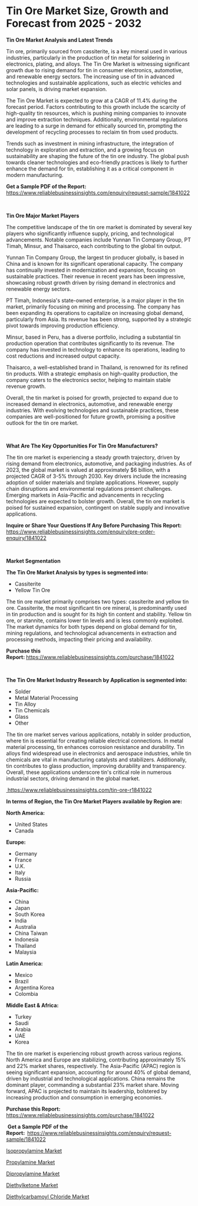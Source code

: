 <p><h1>Tin Ore Market Size, Growth and Forecast from 2025 - 2032</h1></p><p><strong>Tin Ore Market Analysis and Latest Trends</strong></p>
<p><p>Tin ore, primarily sourced from cassiterite, is a key mineral used in various industries, particularly in the production of tin metal for soldering in electronics, plating, and alloys. The Tin Ore Market is witnessing significant growth due to rising demand for tin in consumer electronics, automotive, and renewable energy sectors. The increasing use of tin in advanced technologies and sustainable applications, such as electric vehicles and solar panels, is driving market expansion.</p><p>The Tin Ore Market is expected to grow at a CAGR of 11.4% during the forecast period. Factors contributing to this growth include the scarcity of high-quality tin resources, which is pushing mining companies to innovate and improve extraction techniques. Additionally, environmental regulations are leading to a surge in demand for ethically sourced tin, prompting the development of recycling processes to reclaim tin from used products.</p><p>Trends such as investment in mining infrastructure, the integration of technology in exploration and extraction, and a growing focus on sustainability are shaping the future of the tin ore industry. The global push towards cleaner technologies and eco-friendly practices is likely to further enhance the demand for tin, establishing it as a critical component in modern manufacturing.</p></p>
<p><strong>Get a Sample PDF of the Report:&nbsp;</strong> <a href="https://www.reliablebusinessinsights.com/enquiry/request-sample/1841022?utm_campaign=1873&utm_medium=2&utm_source=Github&utm_content=ia&utm_term=01042025&utm_id=tin-ore">https://www.reliablebusinessinsights.com/enquiry/request-sample/1841022</a></p>
<p>&nbsp;</p>
<p><strong>Tin Ore Major Market Players</strong></p>
<p><p>The competitive landscape of the tin ore market is dominated by several key players who significantly influence supply, pricing, and technological advancements. Notable companies include Yunnan Tin Company Group, PT Timah, Minsur, and Thaisarco, each contributing to the global tin output.</p><p>Yunnan Tin Company Group, the largest tin producer globally, is based in China and is known for its significant operational capacity. The company has continually invested in modernization and expansion, focusing on sustainable practices. Their revenue in recent years has been impressive, showcasing robust growth driven by rising demand in electronics and renewable energy sectors.</p><p>PT Timah, Indonesia's state-owned enterprise, is a major player in the tin market, primarily focusing on mining and processing. The company has been expanding its operations to capitalize on increasing global demand, particularly from Asia. Its revenue has been strong, supported by a strategic pivot towards improving production efficiency.</p><p>Minsur, based in Peru, has a diverse portfolio, including a substantial tin production operation that contributes significantly to its revenue. The company has invested in technology to enhance its operations, leading to cost reductions and increased output capacity.</p><p>Thaisarco, a well-established brand in Thailand, is renowned for its refined tin products. With a strategic emphasis on high-quality production, the company caters to the electronics sector, helping to maintain stable revenue growth.</p><p>Overall, the tin market is poised for growth, projected to expand due to increased demand in electronics, automotive, and renewable energy industries. With evolving technologies and sustainable practices, these companies are well-positioned for future growth, promising a positive outlook for the tin ore market.</p></p>
<p>&nbsp;</p>
<p><strong>What Are The Key Opportunities For Tin Ore Manufacturers?</strong></p>
<p><p>The tin ore market is experiencing a steady growth trajectory, driven by rising demand from electronics, automotive, and packaging industries. As of 2023, the global market is valued at approximately $6 billion, with a projected CAGR of 3-5% through 2030. Key drivers include the increasing adoption of solder materials and tinplate applications. However, supply chain disruptions and environmental regulations present challenges. Emerging markets in Asia-Pacific and advancements in recycling technologies are expected to bolster growth. Overall, the tin ore market is poised for sustained expansion, contingent on stable supply and innovative applications.</p></p>
<p><strong>Inquire or Share Your Questions If Any Before Purchasing This Report:</strong> <a href="https://www.reliablebusinessinsights.com/enquiry/pre-order-enquiry/1841022?utm_campaign=1873&utm_medium=2&utm_source=Github&utm_content=ia&utm_term=01042025&utm_id=tin-ore">https://www.reliablebusinessinsights.com/enquiry/pre-order-enquiry/1841022</a></p>
<p>&nbsp;</p>
<p><strong>Market Segmentation</strong></p>
<p><strong>The Tin Ore Market Analysis by types is segmented into:</strong></p>
<p><ul><li>Cassiterite</li><li>Yellow Tin Ore</li></ul></p>
<p><p>The tin ore market primarily comprises two types: cassiterite and yellow tin ore. Cassiterite, the most significant tin ore mineral, is predominantly used in tin production and is sought for its high tin content and stability. Yellow tin ore, or stannite, contains lower tin levels and is less commonly exploited. The market dynamics for both types depend on global demand for tin, mining regulations, and technological advancements in extraction and processing methods, impacting their pricing and availability.</p></p>
<p><strong>Purchase this Report:&nbsp;</strong><a href="https://www.reliablebusinessinsights.com/purchase/1841022?utm_campaign=1873&utm_medium=2&utm_source=Github&utm_content=ia&utm_term=01042025&utm_id=tin-ore">https://www.reliablebusinessinsights.com/purchase/1841022</a></p>
<p>&nbsp;</p>
<p><strong>The Tin Ore Market Industry Research by Application is segmented into:</strong></p>
<p><ul><li>Solder</li><li>Metal Material Processing</li><li>Tin Alloy</li><li>Tin Chemicals</li><li>Glass</li><li>Other</li></ul></p>
<p><p>The tin ore market serves various applications, notably in solder production, where tin is essential for creating reliable electrical connections. In metal material processing, tin enhances corrosion resistance and durability. Tin alloys find widespread use in electronics and aerospace industries, while tin chemicals are vital in manufacturing catalysts and stabilizers. Additionally, tin contributes to glass production, improving durability and transparency. Overall, these applications underscore tin's critical role in numerous industrial sectors, driving demand in the global market.</p></p>
<p><a href="https://www.reliablebusinessinsights.com/tin-ore-r1841022?utm_campaign=1873&utm_medium=2&utm_source=Github&utm_content=ia&utm_term=01042025&utm_id=tin-ore">&nbsp;https://www.reliablebusinessinsights.com/tin-ore-r1841022</a></p>
<p><strong>In terms of Region, the Tin Ore Market Players available by Region are:</strong></p>
<p>
    <p> <strong> North America: </strong>
        <ul>
            <li>United States</li>
            <li>Canada</li>
        </ul>
        </p> 
    <p> <strong> Europe: </strong>
        <ul>
            <li>Germany</li>
            <li>France</li>
            <li>U.K.</li>
            <li>Italy</li>
            <li>Russia</li>
        </ul>
        </p> 
    <p> <strong> Asia-Pacific: </strong>
        <ul>
            <li>China</li>
            <li>Japan</li>
            <li>South Korea</li>
            <li>India</li>
            <li>Australia</li>
            <li>China Taiwan</li>
            <li>Indonesia</li>
            <li>Thailand</li>
            <li>Malaysia</li>
        </ul>
        </p> 
    <p> <strong> Latin America: </strong>
        <ul>
            <li>Mexico</li>
            <li>Brazil</li>
            <li>Argentina Korea</li>
            <li>Colombia</li>
        </ul>
        </p> 
    <p> <strong> Middle East & Africa: </strong>
        <ul>
            <li>Turkey</li>
            <li>Saudi</li>
            <li>Arabia</li>
            <li>UAE</li>
            <li>Korea</li>
        </ul>
    </p>
    </p>
<p><p>The tin ore market is experiencing robust growth across various regions. North America and Europe are stabilizing, contributing approximately 15% and 22% market shares, respectively. The Asia-Pacific (APAC) region is seeing significant expansion, accounting for around 40% of global demand, driven by industrial and technological applications. China remains the dominant player, commanding a substantial 23% market share. Moving forward, APAC is projected to maintain its leadership, bolstered by increasing production and consumption in emerging economies.</p></p>
<p><strong>Purchase this Report: </strong><a href="https://www.reliablebusinessinsights.com/purchase/1841022?utm_campaign=1873&utm_medium=2&utm_source=Github&utm_content=ia&utm_term=01042025&utm_id=tin-ore">https://www.reliablebusinessinsights.com/purchase/1841022</a></p>
<p>&nbsp;<strong>Get a Sample PDF of the Report:&nbsp;&nbsp;</strong><a href="https://www.reliablebusinessinsights.com/enquiry/request-sample/1841022?utm_campaign=1873&utm_medium=2&utm_source=Github&utm_content=ia&utm_term=01042025&utm_id=tin-ore">https://www.reliablebusinessinsights.com/enquiry/request-sample/1841022</a></p>
<p><strong></strong></p>
<p><p><a href="https://github.com/roceljiabur/Market-Research-Report-List-1/blob/main/isopropylamine-market.md?utm_campaign=1873&utm_medium=2&utm_source=Github&utm_content=ia&utm_term=01042025&utm_id=tin-ore">Isopropylamine Market</a></p><p><a href="https://github.com/safurdorthu8/Market-Research-Report-List-1/blob/main/propylamine-market.md?utm_campaign=1873&utm_medium=2&utm_source=Github&utm_content=ia&utm_term=01042025&utm_id=tin-ore">Propylamine Market</a></p><p><a href="https://github.com/bettysbozer/Market-Research-Report-List-1/blob/main/dipropylamine-market.md?utm_campaign=1873&utm_medium=2&utm_source=Github&utm_content=ia&utm_term=01042025&utm_id=tin-ore">Dipropylamine Market</a></p><p><a href="https://github.com/achilekirwan/Market-Research-Report-List-1/blob/main/diethylketone-market.md?utm_campaign=1873&utm_medium=2&utm_source=Github&utm_content=ia&utm_term=01042025&utm_id=tin-ore">Diethylketone Market</a></p><p><a href="https://github.com/yosenadhler/Market-Research-Report-List-1/blob/main/diethylcarbamoyl-chloride-market.md?utm_campaign=1873&utm_medium=2&utm_source=Github&utm_content=ia&utm_term=01042025&utm_id=tin-ore">Diethylcarbamoyl Chloride Market</a></p></p>